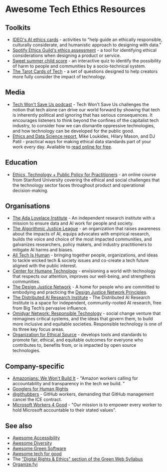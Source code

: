 # Awesome Tech Ethics Resources

## Toolkits

- [IDEO's AI ethics cards](https://page.ideo.com/download-ai-ethics-cards) - activities to "help guide an ethically responsible, culturally considerate, and humanistic approach to designing with data."
- [Spotify Ethics Guild's ethics assessment](https://spotify.design/article/investigating-consequences-with-our-ethics-assessment) - a tool for identifying ethical considerations when designing a product or service.
- [Sweet summer child score](https://github.com/summerscope/summerchildpy) - an interactive quiz to identify the possibility of harm to people and communities by a socio-technical system.
- [The Tarot Cards of Tech](https://tarotcardsoftech.artefactgroup.com/) - a set of questions designed to help creators more fully consider the impact of technology.

## Media

- [Tech Won't Save Us podcast](https://www.techwontsave.us) - Tech Won’t Save Us challenges the notion that tech alone can drive our world forward by showing that tech is inherently political and ignoring that has serious consequences. It encourages listeners to think beyond the confines of the capitalist tech industry, to consider how we can dismantle oppressive technologies, and how technology can be developed for the public good.
- [Ethics and Data Science report](https://www.oreilly.com/library/view/ethics-and-data/9781492043898/), Mike Loukides, Hilary Mason, and DJ Patil - practical ways for making ethical data standards part of your work every day. Available to [read online for free](https://resources.oreilly.com/examples/0636920203964/).

## Education

- [Ethics, Technology + Public Policy for Practitioners](https://online.stanford.edu/courses/soe-xetech0001-ethics-technology-public-policy-practitioners) - an online course from Stanford University covering the ethical and social challenges that the technology sector faces throughout product and operational decision-making.

## Organisations

- [The Ada Lovelace Institute](https://www.adalovelaceinstitute.org) - An independent research institute with a mission to ensure data and AI work for people and society.
- [The Algorithmic Justice League](https://www.ajl.org) - an organization that raises awareness about the impacts of AI, equips advocates with empirical research, builds the voice and choice of the most impacted communities, and galvanizes researchers, policy makers, and industry practitioners to mitigate AI harms and biases.
- [All Tech Is Human](https://alltechishuman.org/) - bringing together people, organizations, and ideas to tackle wicked tech & society issues and co-create a tech future aligned with the public interest.
- [Center for Humane Technology](https://www.humanetech.com/) - envisioning a world with technology that respects our attention, improves our well-being, and strengthens communities.
- [The Design Justice Network](https://designjustice.org/) - A home for people who are committed to embodying and practicing the [Design Justice Network Principles](https://designjustice.org/principles).
- [The Distributed AI Research Institute](https://www.dair-institute.org/) - The Distributed AI Research Institute is a space for independent, community-rooted AI research, free from Big Tech’s pervasive influence.
- [Omidyar Network: Responsible Technology](http://omidyar.com/responsible-technology-2/) - social change venture that reimagines critical systems, and the ideas that govern them, to build more inclusive and equitable societies. Responsible technology is one of its three key focus areas.
- [Organization for Ethical Source](https://ethicalsource.dev) - develops tools and standards to promote fair, ethical, and equitable outcomes for everyone who contributes to, benefits from, or is impacted by open source technologies.

## Company-specific

- [Amazonians: We Won't Build It](https://twitter.com/WeWontBuildIt) - "Amazon workers calling for accountability and transparency in the tech we build. "
- [Googlers for Human Rights](https://twitter.com/EthicalGooglers)
- [@githubbers](https://twitter.com/githubbers/) - GitHub workers, demanding that GitHub management cancel the ICE contract.
- [Microsoft Workers 4 Good](https://twitter.com/MsWorkers4) - "Our mission is to empower every worker to hold Microsoft accountable to their stated values".

## See also

- [Awesome Accessibility](https://github.com/brunopulis/awesome-a11y)
- [Awesome Diversity](https://github.com/folkswhocode/awesome-diversity)
- [Awesome Green Software](https://github.com/Green-Software-Foundation/awesome-green-software)
- [Awesome tech for good](https://github.com/TechforgoodCAST/awesome-techforgood)
- The ["Digital Rights & Ethics" section of the Green Web Syllabus](https://www.zotero.org/groups/4399301/green-web-syllabus/collections/TFLY9RC3/items/YXMPV7WI/collection)
- [Organize.fyi](https://organize.fyi/)
